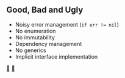 ## Good, Bad and Ugly

* Noisy error management (`if err != nil`)
* No enumeration
* No immutability
* Dependency management
* No generics
* Implicit interface implementation

[📒](https://bluxte.net/musings/2018/04/10/go-good-bad-ugly/) 
[📒](https://fasterthanli.me/blog/2020/i-want-off-mr-golangs-wild-ride/) 